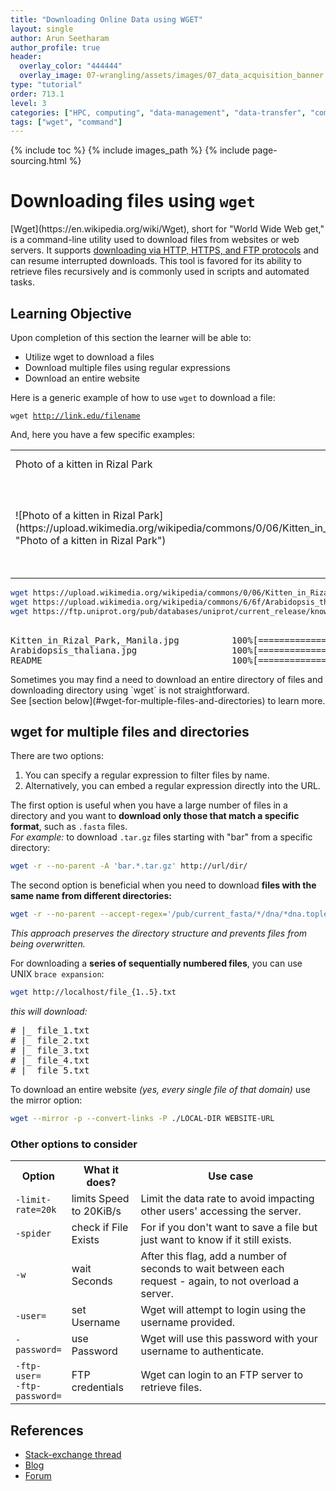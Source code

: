 ```yaml
---
title: "Downloading Online Data using WGET"
layout: single
author: Arun Seetharam
author_profile: true
header:
  overlay_color: "444444"
  overlay_image: 07-wrangling/assets/images/07_data_acquisition_banner.png
type: "tutorial"
order: 713.1
level: 3
categories: ["HPC, computing", "data-management", "data-transfer", "command-line", "computing-tools"]
tags: ["wget", "command"]
---
```


{% include toc %}
{% include images_path %}
{% include page-sourcing.html %}


# Downloading files using `wget`

<div class="note" markdown="1">
[Wget](https://en.wikipedia.org/wiki/Wget), short for "World Wide Web get," is a command-line utility used to download files from websites or web servers. It supports <a class="t-links" href="713" section="#what-is-an-http-request">downloading via HTTP, HTTPS, and FTP protocols</a> and can resume interrupted downloads. This tool is favored for its ability to retrieve files recursively and is commonly used in scripts and automated tasks.
</div>


## Learning Objective
Upon completion of this section the learner will be able to:

* Utilize wget to download a files
* Download multiple files using regular expressions
* Download an entire website


Here is a generic example of how to use `wget` to download a file:

<code class="code-block bc-template">wget http://link.edu/filename</code>


And, here you have a few specific examples:

<table class="mb-">
  <tr> <td width="25%">Photo of a kitten in Rizal Park</td> <td width="27%">Photo of Arabidopsis</td> <td>text file: UniProt reference_proteomes</td></tr>
  <tr>
       <td class="no-border"><p class="mb-0" markdown="1"> ![Photo of a kitten in Rizal Park](https://upload.wikimedia.org/wikipedia/commons/0/06/Kitten_in_Rizal_Park%2C_Manila.jpg "Photo of a kitten in Rizal Park")</p></td>
       <td class="no-border"><p class="mb-0" markdown="1"> ![Photo of Arabidopsis](https://upload.wikimedia.org/wikipedia/commons/6/6f/Arabidopsis_thaliana.jpg "Photo of Arabidopsis")</p></td>
       <td class="no-border"><p class="mb-0" markdown="1"> ![UniProt reference_proteomes]({{ images_path }}/wget-uniprot-ref-proteomes-readme.png)</p></td>
  </tr>
</table>

```bash
wget https://upload.wikimedia.org/wikipedia/commons/0/06/Kitten_in_Rizal_Park%2C_Manila.jpg
wget https://upload.wikimedia.org/wikipedia/commons/6/6f/Arabidopsis_thaliana.jpg
wget https://ftp.uniprot.org/pub/databases/uniprot/current_release/knowledgebase/reference_proteomes/README
```

<pre class="output">
<b class="prompt-2"></b>
Kitten_in_Rizal_Park,_Manila.jpg          100%[===============================>] 559.14K  1.84MB/s    in 0.3s
Arabidopsis_thaliana.jpg                  100%[===============================>]  39.73K  --.-KB/s    in 0.07s
README                                    100%[===============================>]   1.61M  3.83MB/s    in 0.4s
</pre>

<div class="warning" markdown="1">
Sometimes you may find a need to download an entire directory of files and downloading directory using `wget` is not straightforward. <br>
See [section below](#wget-for-multiple-files-and-directories) to learn more.
</div>


## wget for multiple files and directories


There are two options:

1. You can specify a regular expression to filter files by name.
2. Alternatively, you can embed a regular expression directly into the URL.

The first option is useful when you have a large number of files in a directory and you want to **download only those that match a specific format**, such as `.fasta` files. <br>
*For example:* to download `.tar.gz` files starting with "bar" from a specific directory:
```bash
wget -r --no-parent -A 'bar.*.tar.gz' http://url/dir/
```

The second option is beneficial when you need to download **files with the same name from different directories:**
```bash
wget -r --no-parent --accept-regex='/pub/current_fasta/*/dna/*dna.toplevel.fa.gz' ftp://ftp.ensembl.org
```
*This approach preserves the directory structure and prevents files from being overwritten.*

For downloading a **series of sequentially numbered files**, you can use UNIX `brace expansion`:

```bash
wget http://localhost/file_{1..5}.txt
```

*this will download:*
<pre class="output">
# |_ file_1.txt
# |_ file_2.txt
# |_ file_3.txt
# |_ file_4.txt
# |_ file_5.txt
</pre>

To download an entire website *(yes, every single file of that domain)* use the mirror option:

```bash
wget --mirror -p --convert-links -P ./LOCAL-DIR WEBSITE-URL
```

###  Other options to consider  

<table>
  <tr> <th width="17%">Option</th> <th width="22%">What it does?</th> <th>Use case</th> </tr>
  <tr> <td><code>-limit-rate=20k</code></td> <td>limits Speed to 20KiB/s</td> <td>Limit the data rate to avoid impacting other users' accessing the server.</td> </tr>
  <tr> <td><code>-spider</code></td>         <td>check if File Exists</td>    <td>For if you don't want to save a file but just want to know if it still exists.</td> </tr>
  <tr> <td><code>-w</code></td>              <td>wait Seconds</td>            <td>After this flag, add a number of seconds to wait between each request - again, to not overload a server.</td> </tr>
  <tr> <td><code>-user=</code></td>          <td>set Username</td>            <td>Wget will attempt to login using the username provided.</td> </tr>
  <tr> <td><code>-password=</code></td>      <td>use Password</td>            <td>Wget will use this password with your username to authenticate.</td> </tr>
  <tr> <td><code>-ftp-user=</code> <br><code>-ftp-password=</code></td> <td>FTP credentials</td>    <td>Wget can login to an FTP server to retrieve files.</td> </tr>
</table>


##  References

- [Stack-exchange thread](http://unix.stackexchange.com/questions/117988/wget-with-wildcards-in-http-downloads)
- [Blog](https://web.archive.org/web/20161024002305/http://blog.alastair.pro/2012/10/21/wget-regex-filter-by-file-type/)
- [Forum](http://www.linuxquestions.org/questions/linux-newbie-8/wget-with-regular-expressions-846368/)
